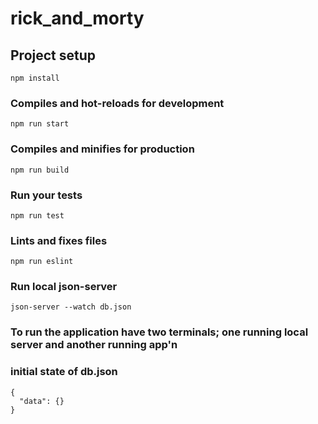 # rick_and_morty

## Project setup
```
npm install
```

### Compiles and hot-reloads for development
```
npm run start
```

### Compiles and minifies for production
```
npm run build
```

### Run your tests
```
npm run test
```

### Lints and fixes files
```
npm run eslint
```

### Run local json-server
```
json-server --watch db.json
```

### To run the application have two terminals; one running local server and another running app'n

### initial state of db.json 
```
{
  "data": {}
}
```
